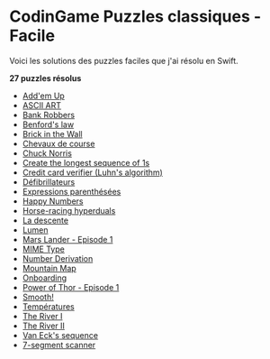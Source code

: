 # CodinGame Puzzles classiques - Facile

Voici les solutions des puzzles faciles que j'ai résolu en Swift.

**27 puzzles résolus**
- [Add'em Up](https://github.com/Kous92/CodinGame-Swift-FR-/tree/main/Puzzles%20classiques/Facile/Add%27em%20Up)
- [ASCII ART](https://github.com/Kous92/CodinGame-Swift-FR-/tree/main/Puzzles%20classiques/Facile/ASCII%20ART)
- [Bank Robbers](https://github.com/Kous92/CodinGame-Swift-FR-/tree/main/Puzzles%20classiques/Facile/Bank%20Robbers)
- [Benford's law](https://github.com/Kous92/CodinGame-Swift-FR-/tree/main/Puzzles%20classiques/Facile/Benford%27s%20law)
- [Brick in the Wall](https://github.com/Kous92/CodinGame-Swift-FR-/tree/main/Puzzles%20classiques/Facile/Brick%20in%20the%20Wall)
- [Chevaux de course](https://github.com/Kous92/CodinGame-Swift-FR-/tree/main/Puzzles%20classiques/Facile/Chevaux%20de%20course)
- [Chuck Norris](https://github.com/Kous92/CodinGame-Swift-FR-/blob/main/Puzzles%20classiques/Facile/Chuck%20Norris)
- [Create the longest sequence of 1s](https://github.com/Kous92/CodinGame-Swift-FR-/tree/main/Puzzles%20classiques/Facile/Create%20the%20longest%20sequence%20of%201s)
- [Credit card verifier (Luhn's algorithm)](https://github.com/Kous92/CodinGame-Swift-FR-/tree/main/Puzzles%20classiques/Facile/Credit%20card%20verifier%20(Luhn's%20algorithm))
- [Défibrillateurs](https://github.com/Kous92/CodinGame-Swift-FR-/tree/main/Puzzles%20classiques/Facile/D%C3%A9fibrillateurs)
- [Expressions parenthésées](https://github.com/Kous92/CodinGame-Swift-FR-/tree/main/Puzzles%20classiques/Facile/Expressions%20parenth%C3%A9s%C3%A9es)
- [Happy Numbers](https://github.com/Kous92/CodinGame-Swift-FR-/blob/main/Puzzles%20classiques/Facile/Happy%20Numbers)
- [Horse-racing hyperduals](https://github.com/Kous92/CodinGame-Swift-FR-/tree/main/Puzzles%20classiques/Facile/Horse-racing%20Hyperduals)
- [La descente](https://github.com/Kous92/CodinGame-Swift-FR-/tree/main/Puzzles%20classiques/Facile/La%20descente)
- [Lumen](https://github.com/Kous92/CodinGame-Swift-FR-/tree/main/Puzzles%20classiques/Facile/Lumen)
- [Mars Lander - Episode 1](https://github.com/Kous92/CodinGame-Swift-FR-/tree/main/Puzzles%20classiques/Facile/Mars%20Lander%20-%20Episode%201)
- [MIME Type](https://github.com/Kous92/CodinGame-Swift-FR-/tree/main/Puzzles%20classiques/Facile/MIME%20Type)
- [Number Derivation](https://github.com/Kous92/CodinGame-Swift-FR-/blob/main/Puzzles%20classiques/Facile/Number%20Derivation)
- [Mountain Map](https://github.com/Kous92/CodinGame-Swift-FR-/blob/main/Puzzles%20classiques/Facile/Mountain%20Map)
- [Onboarding](https://github.com/Kous92/CodinGame-Swift-FR-/tree/main/Puzzles%20classiques/Facile/Onboarding)
- [Power of Thor - Episode 1](https://github.com/Kous92/CodinGame-Swift-FR-/tree/main/Puzzles%20classiques/Facile/Power%20of%20Thor%20-%20Episode%201)
- [Smooth!](https://github.com/Kous92/CodinGame-Swift-FR-/tree/main/Puzzles%20classiques/Facile/Smooth!)
- [Températures](https://github.com/Kous92/CodinGame-Swift-FR-/tree/main/Puzzles%20classiques/Facile/Temp%C3%A9ratures)
- [The River I](https://github.com/Kous92/CodinGame-Swift-FR-/blob/main/Puzzles%20classiques/Facile/The%20River%20I)
- [The River II](https://github.com/Kous92/CodinGame-Swift-FR-/blob/main/Puzzles%20classiques/Facile/The%20River%20II)
- [Van Eck's sequence](https://github.com/Kous92/CodinGame-Swift-FR-/tree/main/Puzzles%20classiques/Facile/Van%20Eck%27s%20sequence)
- [7-segment scanner](https://github.com/Kous92/CodinGame-Swift-FR-/tree/main/Puzzles%20classiques/Facile/7-segment%20scanner)